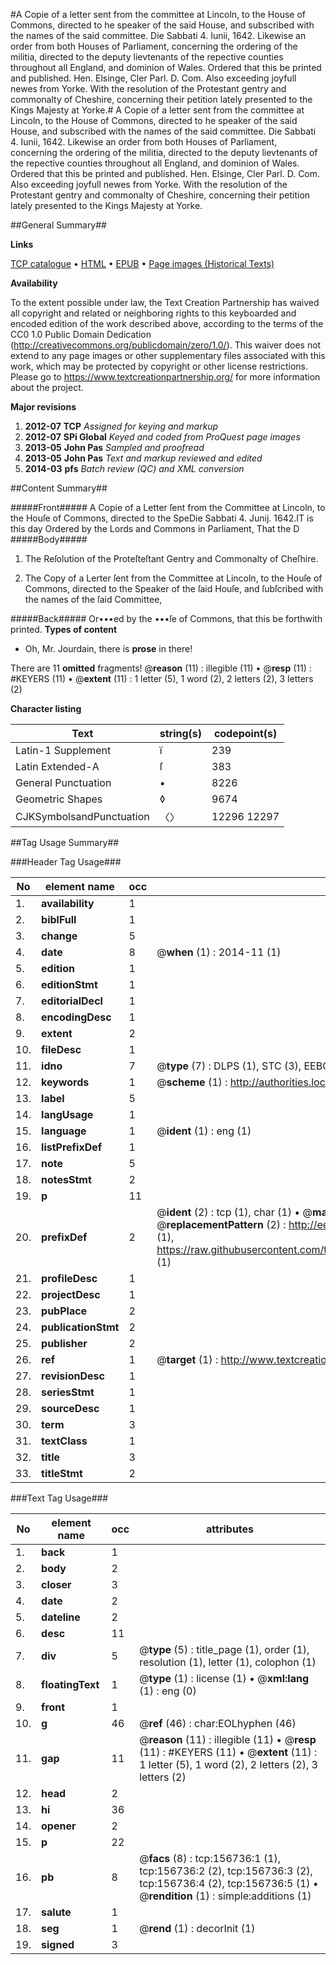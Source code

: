 #A Copie of a letter sent from the committee at Lincoln, to the House of Commons, directed to he speaker of the said House, and subscribed with the names of the said committee. Die Sabbati 4. Iunii, 1642. Likewise an order from both Houses of Parliament, concerning the ordering of the militia, directed to the deputy lievtenants of the repective counties throughout all England, and dominion of Wales. Ordered that this be printed and published. Hen. Elsinge, Cler Parl. D. Com. Also exceeding joyfull newes from Yorke. With the resolution of the Protestant gentry and commonalty of Cheshire, concerning their petition lately presented to the Kings Majesty at Yorke.#
A Copie of a letter sent from the committee at Lincoln, to the House of Commons, directed to he speaker of the said House, and subscribed with the names of the said committee. Die Sabbati 4. Iunii, 1642. Likewise an order from both Houses of Parliament, concerning the ordering of the militia, directed to the deputy lievtenants of the repective counties throughout all England, and dominion of Wales. Ordered that this be printed and published. Hen. Elsinge, Cler Parl. D. Com. Also exceeding joyfull newes from Yorke. With the resolution of the Protestant gentry and commonalty of Cheshire, concerning their petition lately presented to the Kings Majesty at Yorke.

##General Summary##

**Links**

[TCP catalogue](http://www.ota.ox.ac.uk/tcp/)  • 
[HTML](http://tei.it.ox.ac.uk/tcp/Texts-HTML/free/A80/A80483.html)  • 
[EPUB](http://tei.it.ox.ac.uk/tcp/Texts-EPUB/free/A80/A80483.epub) • 
[Page images (Historical Texts)](https://historicaltexts.jisc.ac.uk/eebo-99872621e)

**Availability**

To the extent possible under law, the Text Creation Partnership has waived all copyright and related or neighboring rights to this keyboarded and encoded edition of the work described above, according to the terms of the CC0 1.0 Public Domain Dedication (http://creativecommons.org/publicdomain/zero/1.0/). This waiver does not extend to any page images or other supplementary files associated with this work, which may be protected by copyright or other license restrictions. Please go to https://www.textcreationpartnership.org/ for more information about the project.

**Major revisions**

1. __2012-07__ __TCP__ *Assigned for keying and markup*
1. __2012-07__ __SPi Global__ *Keyed and coded from ProQuest page images*
1. __2013-05__ __John Pas__ *Sampled and proofread*
1. __2013-05__ __John Pas__ *Text and markup reviewed and edited*
1. __2014-03__ __pfs__ *Batch review (QC) and XML conversion*

##Content Summary##

#####Front#####
A Copie of a Letter ſent from the Committee at Lincoln, to the Houſe of Commons, directed to the SpeDie Sabbati 4. Junij. 1642.IT is this day Ordered by the Lords and Commons in Parliament, That the D
#####Body#####

1. The Reſolution of the Proteſteſtant Gentry and Commonalty of Cheſhire.

1. The Copy of a Lerter ſent from the Committee at Lincoln, to the Houſe of Commons, directed to the Speaker of the ſaid Houſe, and ſubſcribed with the names of the ſaid Committee,

#####Back#####
Or•••ed by the •••ſe of Commons, that this be forthwith printed.
**Types of content**

  * Oh, Mr. Jourdain, there is **prose** in there!

There are 11 **omitted** fragments! 
 @__reason__ (11) : illegible (11)  •  @__resp__ (11) : #KEYERS (11)  •  @__extent__ (11) : 1 letter (5), 1 word (2), 2 letters (2), 3 letters (2)

**Character listing**


|Text|string(s)|codepoint(s)|
|---|---|---|
|Latin-1 Supplement|ï|239|
|Latin Extended-A|ſ|383|
|General Punctuation|•|8226|
|Geometric Shapes|◊|9674|
|CJKSymbolsandPunctuation|〈〉|12296 12297|

##Tag Usage Summary##

###Header Tag Usage###

|No|element name|occ|attributes|
|---|---|---|---|
|1.|__availability__|1||
|2.|__biblFull__|1||
|3.|__change__|5||
|4.|__date__|8| @__when__ (1) : 2014-11 (1)|
|5.|__edition__|1||
|6.|__editionStmt__|1||
|7.|__editorialDecl__|1||
|8.|__encodingDesc__|1||
|9.|__extent__|2||
|10.|__fileDesc__|1||
|11.|__idno__|7| @__type__ (7) : DLPS (1), STC (3), EEBO-CITATION (1), PROQUEST (1), VID (1)|
|12.|__keywords__|1| @__scheme__ (1) : http://authorities.loc.gov/ (1)|
|13.|__label__|5||
|14.|__langUsage__|1||
|15.|__language__|1| @__ident__ (1) : eng (1)|
|16.|__listPrefixDef__|1||
|17.|__note__|5||
|18.|__notesStmt__|2||
|19.|__p__|11||
|20.|__prefixDef__|2| @__ident__ (2) : tcp (1), char (1)  •  @__matchPattern__ (2) : ([0-9\-]+):([0-9IVX]+) (1), (.+) (1)  •  @__replacementPattern__ (2) : http://eebo.chadwyck.com/downloadtiff?vid=$1&page=$2 (1), https://raw.githubusercontent.com/textcreationpartnership/Texts/master/tcpchars.xml#$1 (1)|
|21.|__profileDesc__|1||
|22.|__projectDesc__|1||
|23.|__pubPlace__|2||
|24.|__publicationStmt__|2||
|25.|__publisher__|2||
|26.|__ref__|1| @__target__ (1) : http://www.textcreationpartnership.org/docs/. (1)|
|27.|__revisionDesc__|1||
|28.|__seriesStmt__|1||
|29.|__sourceDesc__|1||
|30.|__term__|3||
|31.|__textClass__|1||
|32.|__title__|3||
|33.|__titleStmt__|2||


###Text Tag Usage###

|No|element name|occ|attributes|
|---|---|---|---|
|1.|__back__|1||
|2.|__body__|2||
|3.|__closer__|3||
|4.|__date__|2||
|5.|__dateline__|2||
|6.|__desc__|11||
|7.|__div__|5| @__type__ (5) : title_page (1), order (1), resolution (1), letter (1), colophon (1)|
|8.|__floatingText__|1| @__type__ (1) : license (1)  •  @__xml:lang__ (1) : eng (0)|
|9.|__front__|1||
|10.|__g__|46| @__ref__ (46) : char:EOLhyphen (46)|
|11.|__gap__|11| @__reason__ (11) : illegible (11)  •  @__resp__ (11) : #KEYERS (11)  •  @__extent__ (11) : 1 letter (5), 1 word (2), 2 letters (2), 3 letters (2)|
|12.|__head__|2||
|13.|__hi__|36||
|14.|__opener__|2||
|15.|__p__|22||
|16.|__pb__|8| @__facs__ (8) : tcp:156736:1 (1), tcp:156736:2 (2), tcp:156736:3 (2), tcp:156736:4 (2), tcp:156736:5 (1)  •  @__rendition__ (1) : simple:additions (1)|
|17.|__salute__|1||
|18.|__seg__|1| @__rend__ (1) : decorInit (1)|
|19.|__signed__|3||
